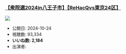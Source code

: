 ### [【衆院選2024in八王子市】【ReHacQvs東京24区】](https://www.youtube.com/watch?v=ga1Jlsw4vRU)
[![](https://img.youtube.com/vi/ga1Jlsw4vRU/sddefault.jpg)](https://www.youtube.com/watch?v=ga1Jlsw4vRU)
-   公開日: 2024-10-24
-   視聴数: 93,334
-   **いいね数: 2,184**
-   出演者: 
